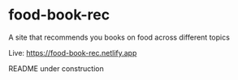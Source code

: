 # food-book-rec

A site that recommends you books on food across different topics

Live: https://food-book-rec.netlify.app

README under construction
